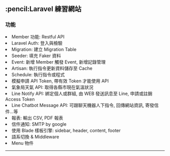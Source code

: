 <h2>:pencil:<b>Laravel 練習網站</b></h2>

<h3>功能</h3>
  <li>Member 功能: Restful API</li>
  <li>Laravel Auth: 登入與檢驗</li>
  <li>Migration: 建立 Migration Table</li>
  <li>Seeder: 填充 Faker 資料</li>
  <li>Event: 新增 Member 觸發 Event, 新增記錄管理</li>
  <li>Artisan: 執行指令更新資料儲存至 Cache</li>
  <li>Schedule: 執行指令或程式</li>
  <li>模擬申請 API Token, 帶有效 Token 才能使用 API</li>
  <li>氣象局天氣 API: 取得各縣市現在氣溫狀況</li>
  <li>Line Notify API: 綁定個人或群組, 由 WEB 發送訊息至 Line, 申請或註銷 Access Token</li>
  <li>Line Chatbot Message API: 可跟聊天機器人下指令, 回傳網站資訊, 寄發信件...等</li>
  <li>報表: 輸出 CSV, PDF 報表</li>
  <li>信件通知: SMTP by google</li>
  <li>使用 Blade 樣板引擎: sidebar, header, content, footer</li>
  <li>語系切換 & Middleware</li>
  <li>Menu 物件</li>
<hr/>